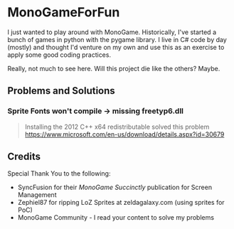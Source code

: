 # MonoGameForFun
I just wanted to play around with MonoGame. Historically, I've started a bunch of games in python with the pygame library.
I live in C# code by day (mostly) and thought I'd venture on my own and use this as an exercise to apply some good coding practices. 

Really, not much to see here. Will this project die like the others? Maybe. 


## Problems and Solutions

### Sprite Fonts won't compile -> missing freetyp6.dll

> Installing the 2012 C++ x64 redistributable solved this problem https://www.microsoft.com/en-us/download/details.aspx?id=30679

## Credits

Special Thank You to the following:

  * SyncFusion for their *MonoGame Succinctly* publication for Screen Management
  * Zephiel87 for ripping LoZ Sprites at zeldagalaxy.com (using sprites for PoC)
  * MonoGame Community - I read your content to solve my problems
